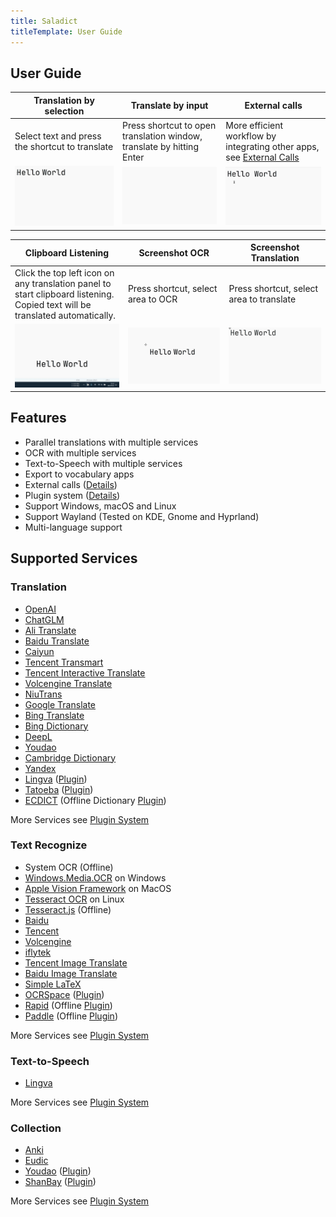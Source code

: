 ```yaml
---
title: Saladict
titleTemplate: User Guide
---
```


## User Guide

| Translation by selection                        | Translate by input                                                    | External calls                                                                           |
| ----------------------------------------------- | --------------------------------------------------------------------- | ---------------------------------------------------------------------------------------- |
| Select text and press the shortcut to translate | Press shortcut to open translation window, translate by hitting Enter | More efficient workflow by integrating other apps, see [External Calls](/en/docs/invoke) |
| <img src="/img/eg1.gif"/>                       | <img src="/img/eg2.gif"/>                                             | <img src="/img/eg3.gif"/>                                                                |

| Clipboard Listening                                                                                                          | Screenshot OCR                     | Screenshot Translation                   |
| ---------------------------------------------------------------------------------------------------------------------------- | ---------------------------------- | ---------------------------------------- |
| Click the top left icon on any translation panel to start clipboard listening. Copied text will be translated automatically. | Press shortcut, select area to OCR | Press shortcut, select area to translate |
| <img src="/img/eg4.gif"/>                                                                                                    | <img src="/img/eg5.gif"/>          | <img src="/img/eg6.gif"/>                |

## Features

- Parallel translations with multiple services
- OCR with multiple services
- Text-to-Speech with multiple services
- Export to vocabulary apps
- External calls ([Details](/en/docs/invoke))
- Plugin system ([Details](/en/docs/plugin))
- Support Windows, macOS and Linux
- Support Wayland (Tested on KDE, Gnome and Hyprland)
- Multi-language support

## Supported Services

### Translation

- [OpenAI](https://platform.openai.com/)
- [ChatGLM](https://www.zhipuai.cn/)
- [Ali Translate](https://www.aliyun.com/product/ai/alimt)
- [Baidu Translate](https://fanyi.baidu.com/)
- [Caiyun](https://fanyi.caiyunapp.com/)
- [Tencent Transmart](https://fanyi.qq.com/)
- [Tencent Interactive Translate](https://transmart.qq.com/)
- [Volcengine Translate](https://translate.volcengine.com/)
- [NiuTrans](https://niutrans.com/)
- [Google Translate](https://translate.google.com)
- [Bing Translate](https://learn.microsoft.com/zh-cn/azure/cognitive-services/translator/)
- [Bing Dictionary](https://www.bing.com/dict)
- [DeepL](https://www.deepl.com/)
- [Youdao](https://ai.youdao.com/)
- [Cambridge Dictionary](https://dictionary.cambridge.org/)
- [Yandex](https://translate.yandex.com/)
- [Lingva](https://github.com/TheDavidDelta/lingva-translate) ([Plugin](https://github.com/pot-app/pot-app-translate-plugin-template))
- [Tatoeba](https://tatoeba.org/) ([Plugin](https://github.com/pot-app/pot-app-translate-plugin-tatoeba))
- [ECDICT](https://github.com/skywind3000/ECDICT) (Offline Dictionary [Plugin](https://github.com/pot-app/pot-app-translate-plugin-tatoeba))

More Services see [Plugin System](/en/docs/plugin)

### Text Recognize

- System OCR (Offline)
- [Windows.Media.OCR](https://learn.microsoft.com/en-us/uwp/api/windows.media.ocr.ocrengine?view=winrt-22621) on Windows
- [Apple Vision Framework](https://developer.apple.com/documentation/vision/recognizing_text_in_images) on MacOS
- [Tesseract OCR](https://github.com/tesseract-ocr) on Linux
- [Tesseract.js](https://tesseract.projectnaptha.com/) (Offline)
- [Baidu](https://ai.baidu.com/tech/ocr/general)
- [Tencent](https://cloud.tencent.com/product/ocr-catalog)
- [Volcengine](https://www.volcengine.com/product/OCR)
- [iflytek](https://www.xfyun.cn/services/common-ocr)
- [Tencent Image Translate](https://cloud.tencent.com/document/product/551/17232)
- [Baidu Image Translate](https://fanyi-api.baidu.com/product/22)
- [Simple LaTeX](https://simpletex.cn/)
- [OCRSpace](https://ocr.space/) ([Plugin](https://github.com/pot-app/pot-app-recognize-plugin-template))
- [Rapid](https://github.com/RapidAI/RapidOcrOnnx) (Offline [Plugin](https://github.com/pot-app/pot-app-recognize-plugin-rapid))
- [Paddle](https://github.com/hiroi-sora/PaddleOCR-json) (Offline [Plugin](https://github.com/pot-app/pot-app-recognize-plugin-paddle))

More Services see [Plugin System](/en/docs/plugin)

### Text-to-Speech

- [Lingva](https://github.com/thedaviddelta/lingva-translate)

More Services see [Plugin System](/en/docs/plugin)

### Collection

- [Anki](https://apps.ankiweb.net/)
- [Eudic](https://dict.eudic.net/)
- [Youdao](https://www.youdao.com/) ([Plugin](https://github.com/pot-app/pot-app-collection-plugin-youdao))
- [ShanBay](https://web.shanbay.com/web/main) ([Plugin](https://github.com/pot-app/pot-app-collection-plugin-shanbay))

More Services see [Plugin System](/en/docs/plugin)